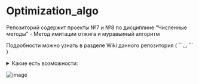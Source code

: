 # Optimization_algo

Репозиторий содержит проекты №7 и №8 по дисциплине "Численные методы" - Метод имитации отжига и муравьиный алгоритм

Подробности можно узнать в разделе Wiki данного репозитория ( ‾́ ◡ ‾́ )   


<details><summary>Какие есть возможности:</summary>

  1. Решение задачи коммивояжера алгоритмом имитации отжига
  2. Решение задачи коммивояжера алгоритмом муравьиной колонии

</details>

![image](https://user-images.githubusercontent.com/37026894/145996141-057739c5-25e3-42fb-8736-ad7ba83ba6c5.png)

